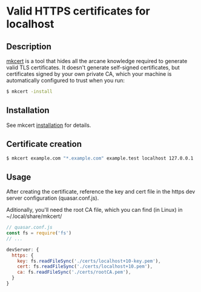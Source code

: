 # Valid HTTPS certificates for localhost

## Description

[mkcert](https://github.com/FiloSottile/mkcert) is a tool that hides all the arcane knowledge required to generate valid TLS certificates. It doesn't generate self-signed certificates, but certificates signed by your own private CA, which your machine is automatically configured to trust when you run:

```bash
$ mkcert -install 
```
## Installation

See mkcert [installation](https://github.com/FiloSottile/mkcert#installation) for details.

## Certificate creation

```bash
$ mkcert example.com "*.example.com" example.test localhost 127.0.0.1 ::1 
```

## Usage

After creating the certificate, reference the key and cert file in the https dev server configuration (quasar.conf.js).

Aditionally, you'll need the root CA file, which you can find (in Linux) in ~/.local/share/mkcert/

```js
// quasar.conf.js
const fs = require('fs')
// ...

devServer: {
  https: {
    key: fs.readFileSync('./certs/localhost+10-key.pem'),
    cert: fs.readFileSync('./certs/localhost+10.pem'),
    ca: fs.readFileSync('./certs/rootCA.pem'),
  }
}
```
